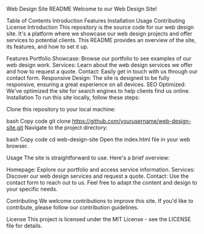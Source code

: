 Web Design Site README
Welcome to our Web Design Site!

Table of Contents
Introduction
Features
Installation
Usage
Contributing
License
Introduction
This repository is the source code for our web design site. It's a platform where we showcase our web design projects and offer services to potential clients. This README provides an overview of the site, its features, and how to set it up.

Features
Portfolio Showcase: Browse our portfolio to see examples of our web design work.
Services: Learn about the web design services we offer and how to request a quote.
Contact: Easily get in touch with us through our contact form.
Responsive Design: The site is designed to be fully responsive, ensuring a great experience on all devices.
SEO Optimized: We've optimized the site for search engines to help clients find us online.
Installation
To run this site locally, follow these steps:

Clone this repository to your local machine:

bash
Copy code
git clone https://github.com/yourusername/web-design-site.git
Navigate to the project directory:

bash
Copy code
cd web-design-site
Open the index.html file in your web browser.

Usage
The site is straightforward to use. Here's a brief overview:

Homepage: Explore our portfolio and access service information.
Services: Discover our web design services and request a quote.
Contact: Use the contact form to reach out to us.
Feel free to adapt the content and design to your specific needs.

Contributing
We welcome contributions to improve this site. If you'd like to contribute, please follow our contribution guidelines.

License
This project is licensed under the MIT License - see the LICENSE file for details.
